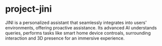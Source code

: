 # project-jini
JINI is a personalized assistant that seamlessly integrates into users' environments, offering proactive assistance. Its advanced AI understands queries, performs tasks like smart home device controals, surrounding interaction and 3D presence for an immersive experience. 
